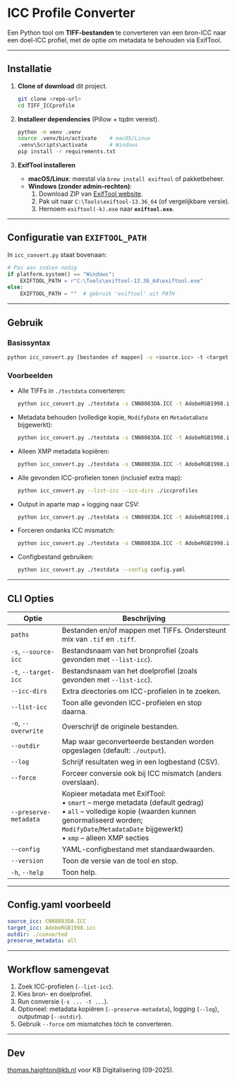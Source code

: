 # ICC Profile Converter

Een Python tool om **TIFF-bestanden** te converteren van een bron-ICC naar een doel-ICC profiel, 
met de optie om metadata te behouden via ExifTool.

---

## Installatie

1. **Clone of download** dit project.
   ```bash
   git clone <repo-url>
   cd TIFF_ICCprofile
   ```

2. **Installeer dependencies** (Pillow + tqdm vereist).
   ```bash
   python -m venv .venv
   source .venv/bin/activate    # macOS/Linux
   .venv\Scripts\activate       # Windows
   pip install -r requirements.txt
   ```

3. **ExifTool installeren**  
   - **macOS/Linux**: meestal via `brew install exiftool` of pakketbeheer.  
   - **Windows (zonder admin-rechten)**:
     1. Download ZIP van [ExifTool website](https://exiftool.org/).
     2. Pak uit naar `C:\Tools\exiftool-13.36_64` (of vergelijkbare versie).
     3. Hernoem `exiftool(-k).exe` naar **`exiftool.exe`**.

---

## Configuratie van `EXIFTOOL_PATH`

In `icc_convert.py` staat bovenaan:

```python
# Pas aan indien nodig
if platform.system() == "Windows":
    EXIFTOOL_PATH = r"C:\Tools\exiftool-13.36_64\exiftool.exe"
else:
    EXIFTOOL_PATH = ""  # gebruik 'exiftool' uit PATH
```

---

## Gebruik

### Basissyntax
```bash
python icc_convert.py [bestanden of mappen] -s <source.icc> -t <target.icc> [opties]
```

### Voorbeelden
- Alle TIFFs in `./testdata` converteren:
  ```bash
  python icc_convert.py ./testdata -s CNN8083DA.ICC -t AdobeRGB1998.icc
  ```

- Metadata behouden (volledige kopie, `ModifyDate` en `MetadataDate` bijgewerkt):
  ```bash
  python icc_convert.py ./testdata -s CNN8083DA.ICC -t AdobeRGB1998.icc --preserve-metadata all
  ```

- Alleen XMP metadata kopiëren:
  ```bash
  python icc_convert.py ./testdata -s CNN8083DA.ICC -t AdobeRGB1998.icc --preserve-metadata xmp
  ```

- Alle gevonden ICC-profielen tonen (inclusief extra map):
  ```bash
  python icc_convert.py --list-icc --icc-dirs ./iccprofiles
  ```

- Output in aparte map + logging naar CSV:
  ```bash
  python icc_convert.py ./testdata -s CNN8083DA.ICC -t AdobeRGB1998.icc --outdir ./converted --log resultaten.csv
  ```

- Forceren ondanks ICC mismatch:
  ```bash
  python icc_convert.py ./testdata -s CNN8083DA.ICC -t AdobeRGB1998.icc --force
  ```

- Configbestand gebruiken:
  ```bash
  python icc_convert.py ./testdata --config config.yaml
  ```

---

## CLI Opties

| Optie | Beschrijving |
|-------|--------------|
| `paths` | Bestanden en/of mappen met TIFFs. Ondersteunt mix van `.tif` en `.tiff`. |
| `-s`, `--source-icc` | Bestandsnaam van het bronprofiel (zoals gevonden met `--list-icc`). |
| `-t`, `--target-icc` | Bestandsnaam van het doelprofiel (zoals gevonden met `--list-icc`). |
| `--icc-dirs` | Extra directories om ICC-profielen in te zoeken. |
| `--list-icc` | Toon alle gevonden ICC-profielen en stop daarna. |
| `-o`, `--overwrite` | Overschrijf de originele bestanden. |
| `--outdir` | Map waar geconverteerde bestanden worden opgeslagen (default: `./output`). |
| `--log` | Schrijf resultaten weg in een logbestand (CSV). |
| `--force` | Forceer conversie ook bij ICC mismatch (anders overslaan). |
| `--preserve-metadata` | Kopieer metadata met ExifTool: <br>• `smart` – merge metadata (default gedrag)<br>• `all` – volledige kopie (waarden kunnen genormaliseerd worden; `ModifyDate`/`MetadataDate` bijgewerkt)<br>• `xmp` – alleen XMP secties |
| `--config` | YAML-configbestand met standaardwaarden. |
| `--version` | Toon de versie van de tool en stop. |
| `-h`, `--help` | Toon help. |

---

## Config.yaml voorbeeld

```yaml
source_icc: CNN8083DA.ICC
target_icc: AdobeRGB1998.icc
outdir: ./converted
preserve_metadata: all
```

---

## Workflow samengevat
1. Zoek ICC-profielen (`--list-icc`).  
2. Kies bron- en doelprofiel.  
3. Run conversie (`-s ... -t ...`).  
4. Optioneel: metadata kopiëren (`--preserve-metadata`), logging (`--log`), outputmap (`--outdir`).  
5. Gebruik `--force` om mismatches tóch te converteren.  

---

## Dev

thomas.haighton@kb.nl voor KB Digitalisering (09-2025).
